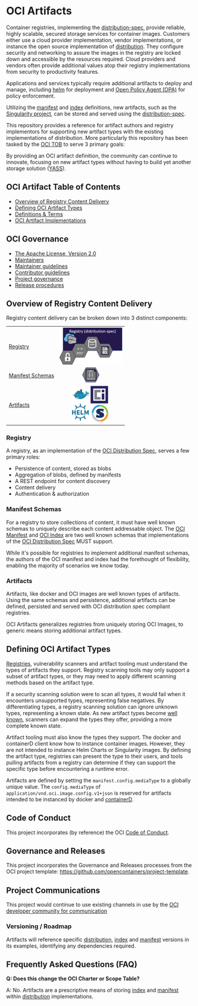 # OCI Artifacts

Container registries, implementing the [distribution-spec][distribution-spec], provide reliable, highly scalable, secured storage services for container images. Customers either use a cloud provider implementation, vendor implementations, or instance the open source implementation of [distribution][distribution]. They configure security and networking to assure the images in the registry are locked down and accessible by the resources required. Cloud providers and vendors often provide additional values atop their registry implementations from security to productivity features.

Applications and services typically require additional artifacts to deploy and manage, including [helm](https://helm.sh) for deployment and [Open Policy Agent (OPA)](https://github.com/open-policy-agent/opa/issues/1413) for policy enforcement.

Utilizing the [manifest][image-manifest] and [index][image-index] definitions, new artifacts, such as the [Singularity project][singularity], can be stored and served using the [distribution-spec][distribution-spec].

This repository provides a reference for artifact authors and registry implementors for supporting new artifact types with the existing implementations of distribution.
More particularly this repository has been tasked by the [OCI TOB](https://github.com/opencontainers/tob/blob/master/proposals/artifacts.md) to serve 3 primary goals:

By providing an OCI artifact definition, the community can continue to innovate, focusing on new artifact types without having to build yet another storage solution ([YASS][def-yass]).

## OCI Artifact Table of Contents

* [Overview of Registry Content Delivery](#overview-of-registry-content-delivery)
* [Defining OCI Artifact Types](#defining-oci-artifact-types)
* [Definitions & Terms](definitions-terms.md)
* [OCI Artifact Implementations](implementors.md)

## OCI Governance
* [The Apache License, Version 2.0](LICENSE)
* [Maintainers](MAINTAINERS)
* [Maintainer guidelines](MAINTAINERS_GUIDE.md)
* [Contributor guidelines](CONTRIBUTING.md)
* [Project governance](GOVERNANCE.md)
* [Release procedures](RELEASES.md)

## Overview of Registry Content Delivery

Registry content delivery can be broken down into 3 distinct components:

| | |
|-|:-:|
| [Registry](#registry) |<img src=./media/registry-layer.png height=100> |
| [Manifest Schemas](#manifest-schemas) |<img src=./media/manifest-layer.png height=40> |
| [Artifacts](#artifacts) |<img src=./media/artifact-layer.png height=100> |

### Registry

A registry, as an implementation of the [OCI Distribution Spec][distribution-spec], serves a few primary roles:

* Persistence of content, stored as blobs
* Aggregation of blobs, defined by manifests
* A REST endpoint for content discovery
* Content delivery
* Authentication & authorization

### Manifest Schemas

For a registry to store collections of content, it must have well known schemas to uniquely describe each content addressable object. The [OCI Manifest][image-manifest] and [OCI Index][image-index] are two well known schemas that implementations of the [OCI Distribution Spec][distribution-spec] MUST support.

While it's possible for registries to implement additional manifest schemas, the authors of the OCI manifest and index had the forethought of flexibility, enabling the majority of scenarios we know today.

### Artifacts

Artifacts, like docker and OCI images are well known types of artifacts. Using the same schemas and persistence, additional artifacts can be defined, persisted and served with OCI distribution spec compliant registries.

OCI Artifacts generalizes registries from uniquely storing OCI Images, to generic means storing additional artifact types.

## Defining OCI Artifact Types

[Registries][def-registry], vulnerability scanners and artifact tooling must understand the types of artifacts they support. Registry scanning tools may only support a subset of artifact types, or they may need to apply different scanning methods based on the artifact type.

If a security scanning solution were to scan all types, it would fail when it encounters unsupported types, representing false negatives. By differentiating types, a registry scanning solution can ignore unknown types, representing a known state. As new artifact types become [well known][def-well-known-types], scanners can expand the types they offer, providing a more complete known state.

Artifact tooling must also know the types they support. The docker and containerD client know how to instance container images. However, they are not intended to instance Helm Charts or Singularity images. By defining the artifact type, registries can present the type to their users, and tools pulling artifacts from a registry can determine if they can support the specific type before encountering a runtime error.

Artifacts are defined by setting the `manifest.config.mediaType` to a globally unique value. The `config.mediaType` of `application/vnd.oci.image.config.v1+json` is reserved for artifacts intended to be instanced by docker and [containerD][containerd].

## Code of Conduct

This project incorporates (by reference) the OCI [Code of Conduct][code-of-conduct].

## Governance and Releases

This project incorporates the Governance and Releases processes from the OCI project template: https://github.com/opencontainers/project-template.

## Project Communications

This project would continue to use existing channels in use by the [OCI developer community for communication](https://github.com/opencontainers/org#communications)

### Versioning / Roadmap

Artifacts will reference specific [distribution][distribution-spec], [index][image-index] and [manifest][image-manifest] versions in its examples, identifying any dependencies required.

## Frequently Asked Questions (FAQ)

**Q: Does this change the OCI Charter or Scope Table?**

A: No. Artifacts are a prescriptive means of storing [index][image-index] and [manifest][image-manifest] within [distribution][distribution-spec] implementations.

[containerd]:           https://containerd.io/
[code-of-conduct]:      CODE_OF_CONDUCT.md
[distribution]:         https://github.com/docker/distribution
[distribution-spec]:    https://github.com/opencontainers/distribution-spec/
[def-registry]:         definitions-terms.md#registry
[def-well-known-types]: definitions-terms.md#well-known-types
[def-yass]:             definitions-terms.md#yass
[image-index]:          https://github.com/opencontainers/image-spec/blob/master/image-index.md
[image-manifest]:       https://github.com/opencontainers/image-spec/blob/master/manifest.md
[image-spec]:           https://github.com/opencontainers/image-spec/
[singularity]:          https://github.com/sylabs/singularity
